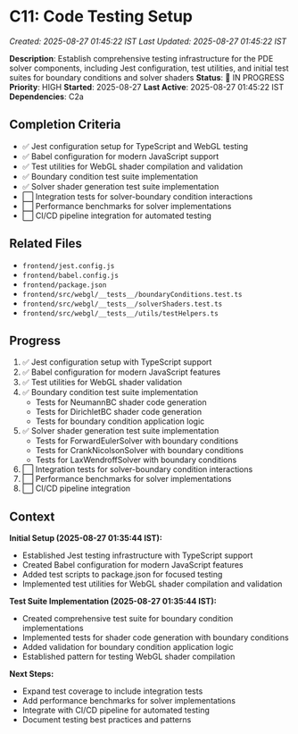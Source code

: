 # C11: Code Testing Setup
*Created: 2025-08-27 01:45:22 IST*
*Last Updated: 2025-08-27 01:45:22 IST*

**Description**: Establish comprehensive testing infrastructure for the PDE solver components, including Jest configuration, test utilities, and initial test suites for boundary conditions and solver shaders
**Status**: 🔄 IN PROGRESS **Priority**: HIGH
**Started**: 2025-08-27
**Last Active**: 2025-08-27 01:45:22 IST
**Dependencies**: C2a

## Completion Criteria
- ✅ Jest configuration setup for TypeScript and WebGL testing
- ✅ Babel configuration for modern JavaScript support
- ✅ Test utilities for WebGL shader compilation and validation
- ✅ Boundary condition test suite implementation
- ✅ Solver shader generation test suite implementation
- ⬜ Integration tests for solver-boundary condition interactions
- ⬜ Performance benchmarks for solver implementations
- ⬜ CI/CD pipeline integration for automated testing

## Related Files
- `frontend/jest.config.js`
- `frontend/babel.config.js`
- `frontend/package.json`
- `frontend/src/webgl/__tests__/boundaryConditions.test.ts`
- `frontend/src/webgl/__tests__/solverShaders.test.ts`
- `frontend/src/webgl/__tests__/utils/testHelpers.ts`

## Progress
1. ✅ Jest configuration setup with TypeScript support
2. ✅ Babel configuration for modern JavaScript features
3. ✅ Test utilities for WebGL shader validation
4. ✅ Boundary condition test suite implementation
   - Tests for NeumannBC shader code generation
   - Tests for DirichletBC shader code generation
   - Tests for boundary condition application logic
5. ✅ Solver shader generation test suite implementation
   - Tests for ForwardEulerSolver with boundary conditions
   - Tests for CrankNicolsonSolver with boundary conditions
   - Tests for LaxWendroffSolver with boundary conditions
6. ⬜ Integration tests for solver-boundary condition interactions
7. ⬜ Performance benchmarks for solver implementations
8. ⬜ CI/CD pipeline integration

## Context
**Initial Setup (2025-08-27 01:35:44 IST):**
- Established Jest testing infrastructure with TypeScript support
- Created Babel configuration for modern JavaScript features
- Added test scripts to package.json for focused testing
- Implemented test utilities for WebGL shader compilation and validation

**Test Suite Implementation (2025-08-27 01:35:44 IST):**
- Created comprehensive test suite for boundary condition implementations
- Implemented tests for shader code generation with boundary conditions
- Added validation for boundary condition application logic
- Established pattern for testing WebGL shader compilation

**Next Steps:**
- Expand test coverage to include integration tests
- Add performance benchmarks for solver implementations
- Integrate with CI/CD pipeline for automated testing
- Document testing best practices and patterns